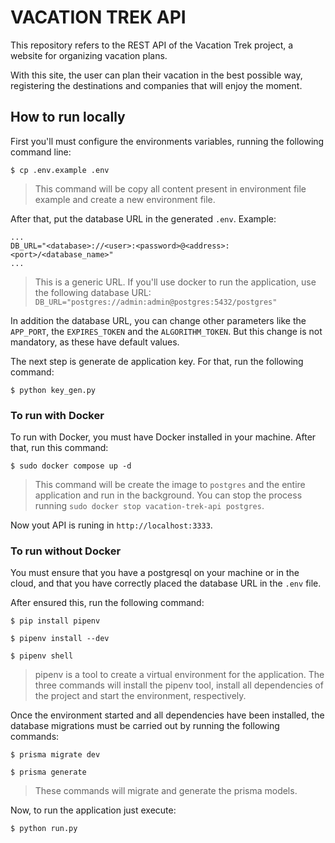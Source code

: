 # VACATION TREK API

This repository refers to the REST API of the Vacation Trek project, a website for organizing vacation plans.

With this site, the user can plan their vacation in the best possible way, registering the destinations and companies that will enjoy the moment.


## How to run locally

First you'll must configure the environments variables, running the following command line:

```
$ cp .env.example .env
```
> This command will be copy all content present in environment file example and create a new environment file.

After that, put the database URL in the generated `.env`. Example:
```
...
DB_URL="<database>://<user>:<password>@<address>:<port>/<database_name>"
...
```
> This is a generic URL. If you'll use docker to run the application, use the following database URL: `DB_URL="postgres://admin:admin@postgres:5432/postgres"`

In addition the database URL, you can change other parameters like the `APP_PORT`, the `EXPIRES_TOKEN` and the `ALGORITHM_TOKEN`. But this change is not mandatory, as these have default values.

The next step is generate de application key. For that, run the following command:

```
$ python key_gen.py
```

### To run with Docker

To run with Docker, you must have Docker installed in your machine. After that, run this command:

```
$ sudo docker compose up -d
```

> This command will be create the image to `postgres` and the entire application and run in the background. You can stop the process running `sudo docker stop vacation-trek-api postgres`.

Now yout API is runing in `http://localhost:3333`.

### To run without Docker

You must ensure that you have a postgresql on your machine or  in the cloud, and that you have correctly placed the database URL in the `.env` file.

After ensured this, run the following command:

```
$ pip install pipenv
```
```
$ pipenv install --dev
```
```
$ pipenv shell
```

> pipenv is a tool to create a virtual environment for the application. The three commands will install the pipenv tool, install all dependencies of the project and start the environment, respectively.

Once the environment started and all dependencies have been installed, the database migrations must be carried out by running the following commands:

```
$ prisma migrate dev
```

```
$ prisma generate
```

> These commands will migrate and generate the prisma models.

Now, to run the application just execute:

```
$ python run.py
```